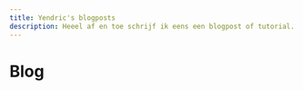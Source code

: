 ```yaml
---
title: Yendric's blogposts
description: Heeel af en toe schrijf ik eens een blogpost of tutorial. Die vind je hier.
---
```


# Blog